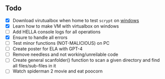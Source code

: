 ## Todo

- [x] Download virutualbox when home to test `scrypt` on [windows](https://www.quora.com/Is-it-safe-to-download-viruses-on-a-virtual-machine#:~:text=answer%20views%203y-,Is%20it%20safe%20to%20run%20a%20virus%20on%20a%20virtual,I%20recommend%20VirtualBox.)
- [x] Learn how to make VM with virtualbox on windows
- [ ] Add HELLA console logs for all operations
- [x] Ensure to handle all errors 
- [ ] Test minor functions (NOT-MALICIOUS) on PC
- [ ] Create poster for ELA with GPT-4
- [ ] Remove needless and not working/unreilable code
- [ ] Create general scanfolder() function to scan a given directory and find all files/sub-files in it
- [ ] Watch spiderman 2 movie and eat poocorn
